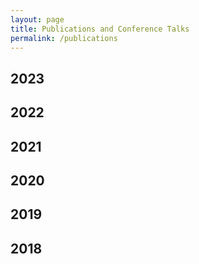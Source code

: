 ```yaml
---
layout: page
title: Publications and Conference Talks
permalink: /publications
---
```


## 2023

## 2022

## 2021

## 2020

## 2019

## 2018